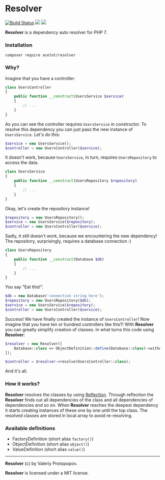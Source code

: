# Resolver

[![Build Status](https://travis-ci.org/acelot/resolver.svg?branch=master)](https://travis-ci.org/acelot/resolver)
![](https://img.shields.io/badge/dependencies-zero-blue.svg)
![](https://img.shields.io/badge/license-MIT-green.svg)

**Resolver** is a dependency auto resolver for PHP 7.

### Installation

```
composer require acelot/resolver
```

### Why?

Imagine that you have a controller:

```php
class UsersController
{
    public function __construct(UsersService $service)
    {
        // ...
    }
}
```

As you can see the controller requires `UsersService` in constructor. To resolve this dependency you can just pass
the new instance of `UsersService`. Let's do this:

```php
$service = new UsersService();
$controller = new UsersController($service);
```

It doesn't work, because `UsersService`, in turn, requires `UsersRepository` to access the data.

```php
class UsersService
{
    public function __construct(UsersRepository $repository)
    {
        // ...
    }
}
```

Okay, let's create the repository instance!

```php
$repository = new UsersRepository();
$service = new UsersService($repository);
$controller = new UsersController($service);
```

Sadly, it still doesn't work, because we encountering the new dependency! The repository, surprisingly, requires 
a database connection :)

```php
class UsersRepository
{
    public function __construct(Database $db)
    {
        // ...
    }
}
```

You say "Eat this!".

```php
$db = new Database('connection string here');
$repository = new UsersRepository($db);
$service = new UsersService($repository);
$controller = new UsersController($service);
```

Success! We have finally created the instance of `UsersController`!
Now imagine that you have ten or hundred controllers like this?!
With **Resolver** you can greatly simplify creation of classes. 
In what turns this code using **Resolver**:

```php
$resolver = new Resolver([
    Database::class => ObjectDefinition::define(Database::class)->withArgument('connectionString', 'connection string here')
]);

$controller = $resolver->resolve(UsersController::class);
```

And it's all.


### How it works?

**Resolver** resolves the classes by using [Reflection](http://php.net/manual/ru/book.reflection.php).
Through reflection the **Resolver** finds out all dependencies of the class and all dependencies of 
dependencies and so on. When **Resolver** reaches the deepest dependency it starts creating instances 
of these one by one until the top class. The resolved classes are stored in local array to avoid re-resolving.

### Available definitions

- FactoryDefinition (short alias `factory()`)
- ObjectDefinition (short alias `object()`)
- ValueDefinition (short alias `value()`)

---

**Resolver** (c) by Valeriy Protopopov.

**Resolver** is licensed under a MIT license.